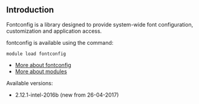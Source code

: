 ## Introduction
Fontconfig is a library designed to provide system-wide font configuration, customization and application access. 

fontconfig is available using the command:

```
module load fontconfig
```

* [More about fontconfig](http://www.freedesktop.org/software/fontconfig)
* [More about modules](Local:/systems/lisa/software/modules)

Available versions:

* 2.12.1-intel-2016b (new from 26-04-2017)